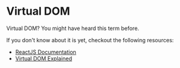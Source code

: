 # Virtual DOM

Virtual DOM? You might have heard this term before.

If you don't know about it is yet, checkout the following resources:

- [ReactJS Documentation](https://reactjs.org/docs/faq-internals.html)
- [Virtual DOM Explained](https://evilmartians.com/chronicles/optimizing-react-virtual-dom-explained)